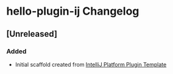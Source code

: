 <!-- Keep a Changelog guide -> https://keepachangelog.com -->

# hello-plugin-ij Changelog

## [Unreleased]
### Added
- Initial scaffold created from [IntelliJ Platform Plugin Template](https://github.com/JetBrains/intellij-platform-plugin-template)
